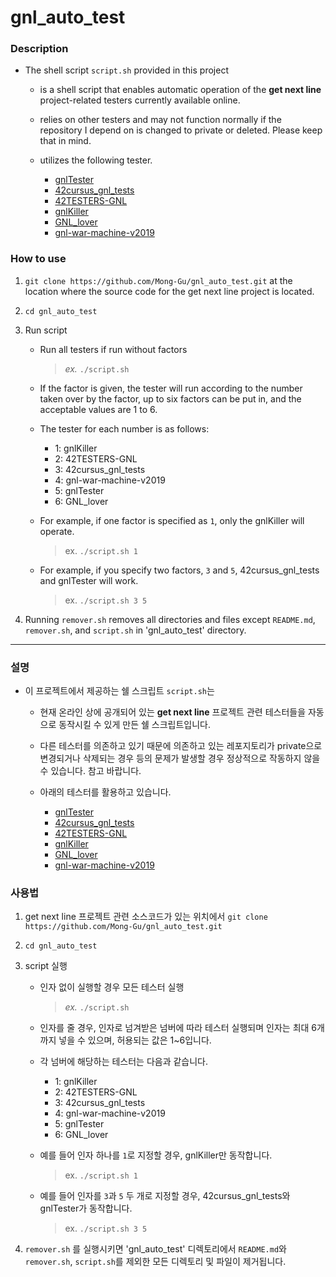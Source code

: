 # gnl_auto_test

### Description

- The shell script `script.sh` provided in this project

  - is a shell script that enables automatic operation of the **get next line** project-related testers currently available online.

  - relies on other testers and may not function normally if the repository I depend on is changed to private or deleted. Please keep that in mind.

  - utilizes the following tester.

    - [gnlTester](https://github.com/Tripouille/gnlTester)
    - [42cursus_gnl_tests](https://github.com/mrjvs/42cursus_gnl_tests)
    - [42TESTERS-GNL](https://github.com/Mazoise/42TESTERS-GNL)
    - [gnlKiller](https://github.com/DontBreakAlex/gnlkiller)
    - [GNL_lover](https://github.com/charMstr/GNL_lover)
    - [gnl-war-machine-v2019](https://github.com/C4r4c0l3/gnl-war-machine-v2019)

### How to use

1. `git clone https://github.com/Mong-Gu/gnl_auto_test.git` at the location where the source code for the get next line project is located.

2. `cd gnl_auto_test`

3. Run script

   - Run all testers if run without factors

     > _ex._ `./script.sh`

   - If the factor is given, the tester will run according to the number taken over by the factor, up to six factors can be put in, and the acceptable values are 1 to 6.

   - The tester for each number is as follows:

     - 1: gnlKiller
     - 2: 42TESTERS-GNL
     - 3: 42cursus_gnl_tests
     - 4: gnl-war-machine-v2019
     - 5: gnlTester
     - 6: GNL_lover

   - For example, if one factor is specified as `1`, only the gnlKiller will operate.

     > ex. `./script.sh 1`

   - For example, if you specify two factors, `3` and `5`, 42cursus_gnl_tests and gnlTester will work.

     > ex. `./script.sh 3 5`

4. Running `remover.sh` removes all directories and files except `README.md`, `remover.sh`, and `script.sh` in 'gnl_auto_test' directory.

---

### 설명

- 이 프로젝트에서 제공하는 쉘 스크립트 `script.sh`는

  - 현재 온라인 상에 공개되어 있는 **get next line** 프로젝트 관련 테스터들을 자동으로 동작시킬 수 있게 만든 쉘 스크립트입니다.

  - 다른 테스터를 의존하고 있기 때문에 의존하고 있는 레포지토리가 private으로 변경되거나 삭제되는 경우 등의 문제가 발생할 경우 정상적으로 작동하지 않을 수 있습니다. 참고 바랍니다.

  - 아래의 테스터를 활용하고 있습니다.

    - [gnlTester](https://github.com/Tripouille/gnlTester)
    - [42cursus_gnl_tests](https://github.com/mrjvs/42cursus_gnl_tests)
    - [42TESTERS-GNL](https://github.com/Mazoise/42TESTERS-GNL)
    - [gnlKiller](https://github.com/DontBreakAlex/gnlkiller)
    - [GNL_lover](https://github.com/charMstr/GNL_lover)
    - [gnl-war-machine-v2019](https://github.com/C4r4c0l3/gnl-war-machine-v2019)

### 사용법

1. get next line 프로젝트 관련 소스코드가 있는 위치에서 `git clone https://github.com/Mong-Gu/gnl_auto_test.git`

2. `cd gnl_auto_test`

3. script 실행

   - 인자 없이 실행할 경우 모든 테스터 실행

     > _ex._ `./script.sh`

   - 인자를 줄 경우, 인자로 넘겨받은 넘버에 따라 테스터 실행되며 인자는 최대 6개까지 넣을 수 있으며, 허용되는 값은 1~6입니다.

   - 각 넘버에 해당하는 테스터는 다음과 같습니다.

     - 1: gnlKiller
     - 2: 42TESTERS-GNL
     - 3: 42cursus_gnl_tests
     - 4: gnl-war-machine-v2019
     - 5: gnlTester
     - 6: GNL_lover

   - 예를 들어 인자 하나를 `1`로 지정할 경우, gnlKiller만 동작합니다.

     > ex. `./script.sh 1`

   - 예를 들어 인자를 `3`과 `5` 두 개로 지정할 경우, 42cursus_gnl_tests와 gnlTester가 동작합니다.

     > ex. `./script.sh 3 5`

4. `remover.sh` 를 실행시키면 'gnl_auto_test' 디렉토리에서 `README.md`와 `remover.sh`, `script.sh`를 제외한 모든 디렉토리 및 파일이 제거됩니다.
